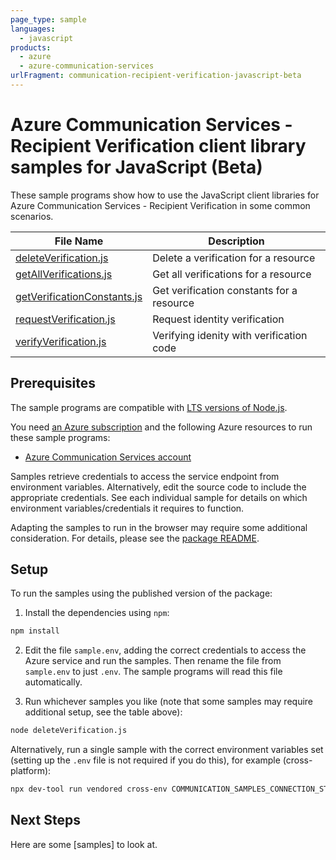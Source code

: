 ```yaml
---
page_type: sample
languages:
  - javascript
products:
  - azure
  - azure-communication-services
urlFragment: communication-recipient-verification-javascript-beta
---
```


# Azure Communication Services - Recipient Verification client library samples for JavaScript (Beta)

These sample programs show how to use the JavaScript client libraries for Azure Communication Services - Recipient Verification in some common scenarios.

| **File Name**                                           | **Description**                           |
| ------------------------------------------------------- | ----------------------------------------- |
| [deleteVerification.js][deleteverification]             | Delete a verification for a resource      |
| [getAllVerifications.js][getallverifications]           | Get all verifications for a resource      |
| [getVerificationConstants.js][getverificationconstants] | Get verification constants for a resource |
| [requestVerification.js][requestverification]           | Request identity verification             |
| [verifyVerification.js][verifyverification]             | Verifying idenity with verification code  |

## Prerequisites

The sample programs are compatible with [LTS versions of Node.js](https://github.com/nodejs/release#release-schedule).

You need [an Azure subscription][freesub] and the following Azure resources to run these sample programs:

- [Azure Communication Services account][createinstance_azurecommunicationservicesaccount]

Samples retrieve credentials to access the service endpoint from environment variables. Alternatively, edit the source code to include the appropriate credentials. See each individual sample for details on which environment variables/credentials it requires to function.

Adapting the samples to run in the browser may require some additional consideration. For details, please see the [package README][package].

## Setup

To run the samples using the published version of the package:

1. Install the dependencies using `npm`:

```bash
npm install
```

2. Edit the file `sample.env`, adding the correct credentials to access the Azure service and run the samples. Then rename the file from `sample.env` to just `.env`. The sample programs will read this file automatically.

3. Run whichever samples you like (note that some samples may require additional setup, see the table above):

```bash
node deleteVerification.js
```

Alternatively, run a single sample with the correct environment variables set (setting up the `.env` file is not required if you do this), for example (cross-platform):

```bash
npx dev-tool run vendored cross-env COMMUNICATION_SAMPLES_CONNECTION_STRING="<communication samples connection string>" VERIFICATION_ID="<verification id>" node deleteVerification.js
```

## Next Steps

Here are some [samples] <!--TODO: Enable link after release (https://github.com/azure-sdk-for-python/blob/main/samples.json)--> to look at.

[deleteverification]: https://github.com/Azure/azure-sdk-for-js/blob/main/sdk/communication/communication-recipient-verification/samples/v1-beta/javascript/deleteVerification.js
[getallverifications]: https://github.com/Azure/azure-sdk-for-js/blob/main/sdk/communication/communication-recipient-verification/samples/v1-beta/javascript/getAllVerifications.js
[getverificationconstants]: https://github.com/Azure/azure-sdk-for-js/blob/main/sdk/communication/communication-recipient-verification/samples/v1-beta/javascript/getVerificationConstants.js
[requestverification]: https://github.com/Azure/azure-sdk-for-js/blob/main/sdk/communication/communication-recipient-verification/samples/v1-beta/javascript/requestVerification.js
[verifyverification]: https://github.com/Azure/azure-sdk-for-js/blob/main/sdk/communication/communication-recipient-verification/samples/v1-beta/javascript/verifyVerification.js
[freesub]: https://azure.microsoft.com/free/
[createinstance_azurecommunicationservicesaccount]: https://docs.microsoft.com/azure/communication-services/quickstarts/create-communication-resource
[package]: https://github.com/Azure/azure-sdk-for-js/tree/main/sdk/communication/communication-recipient-verification/README.md
